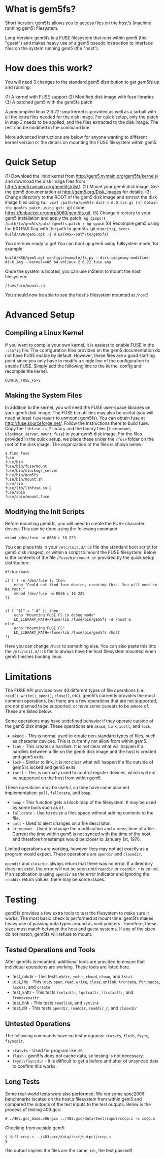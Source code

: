 What is gem5fs?
===============

Short Version: gem5fs allows you to access files on the host's (machine running gem5) filesystem.

Long Version: gem5fs is a FUSE filesystem that runs within gem5 (the "guest") and makes heavy use of a gem5 pseudo instruction to interface files on the system running gem5 (the "host").


How does this work?
===================

You will need 3 changes to the standard gem5 distribution to get gem5fs up and running:

(1) A kernel with FUSE support
(2) Modified disk image with fuse libraries
(3) A patched gem5 with the gem5fs patch

A precompiled linux 2.6.22-smp kernel is provided as well as a tarball with all the extra files needed for the disk image. For quick setup, only the patch in step 3 needs to be applied, and the files extracted to the disk image. The rest can be modified in the command line. 

More advanced instructions are below for anyone wanting to different kernel version or the details on mounting the FUSE filesystem within gem5.

Quick Setup
===========

(1) Download the linux kernel from <http://gem5.nvmain.org/gem5fs/kernels/> and download the disk image files from <http://gem5.nvmain.org/gem5fs/dist/>. 
(2) Mount your gem5 disk image. See the gem5 documentation at <http://gem5.org/Disk_images> for details.
(3) Change directory to the ROOT of the gem5 disk image and extract the disk image files using `tar vxzf /path/to/gem5fs-dist-1.0.0.tar.gz
(4) Obtain the gem5fs patch using git: `git clone https://bitbucket.org/mrp5060/gem5fs.git`
(5) Change directory to your gem5 installation and apply the patch: `hg qimport /path/to/gem5fs/patch/gem5fs.patch ; hg qpush`
(6) Recompile gem5 using the EXTRAS flag with the path to gem5fs. git repo (e.g., `scons build/X86/gem5.opt -j 8 EXTRAS=/path/to/gem5fs`)

You are now ready to go! You can boot up gem5 using fullsystem mode, for example:

    build/X86/gem5.opt configs/example/fs.py --disk-image=my-modified-disk.img --kernel=x86_64-vmlinux-2.6.22.fuse.smp 

Once the system is booted, you can use m5term to mount the host filesystem:

    /fues/bin/mount.sh

You should now be able to see the host's filesystem mounted at `/host`!


Advanced Setup
==============

Compiling a Linux Kernel
------------------------

If you want to compile your own kernel, it is easiest to enable FUSE in the `.config` file. The configuration files provided on the gem5 documentation do not have FUSE enable by default. However, these files are a good starting point since you only have to modify a single line of the configuration to enable FUSE. Simply add the following line to the kernel config and recompile the kernel.

    CONFIG_FUSE_FS=y

Making the System Files
-----------------------

In addition to the kernel, you will need the FUSE user-space libraries on your gem5 disk image. The FUSE bin utilities may also be useful (you will need at least `fusermount` to unmount gem5fs). You can obtain fuse at http://fuse.sourceforge.net/. Follow the instructions there to build fuse. Copy the `libfuse.so.2` library and the binary files (`fusermount`, `ulockmgr_server`, `mount.fuse`) to your gem5 disk image. For the files provided in the quick setup, we place these under the `/fuse` folder on the root of the disk image. The organization of the files is shown below:

    $ find fuse
    fuse
    fuse/bin
    fuse/bin/fusermount
    fuse/bin/ulockmgr_server
    fuse/bin/gem5fs
    fuse/bin/mount.sh
    fuse/lib
    fuse/lib/libfuse.so.2
    fuse/sbin
    fuse/sbin/mount.fuse

Modifying the Init Scripts
--------------------------

Before mounting gem5fs, you will need to create the FUSE character device. This can be done using the following command:

    mknod /dev/fuse -m 0666 c 10 229

You can place this in your `/etc/init.d/rcS` file (the standard boot script for gem5 disk images), or within a script to mount the FUSE filesystem. Below is the contents of the file `/fuse/bin/mount.sh` provided by the quick setup distribution:

    #!/bin/bash

    if [ ! -e /dev/fuse ]; then
        echo "Could not find fuse device, creating this. You will need to be root."
        mknod /dev/fuse -m 0666 c 10 229
    fi


    if [ "$1" = "-d" ]; then
        echo "Mounting FUSE FS in debug mode"
        LD_LIBRARY_PATH=/fuse/lib /fuse/bin/gem5fs -d /host &
    else
        echo "Mounting FUSE FS"
        LD_LIBRARY_PATH=/fuse/lib /fuse/bin/gem5fs /host
    fi

Here you can change `/host` to something else. You can also paste this into the `/etc/init.d/rcS` file to always have the host filesystem mounted when gem5 finishes booting linux. 

Limitations
===========

The FUSE API provides over 40 different types of file operations (i.e., `read()`, `write()`, `open()`, `close()`, etc). gem5fs currently provides the most common operations, but there are a few operations that are not supported, are not planned to be supported, or have some caveats to be aware of. These are listed below.

Some operations may have undefined behavior if they operate outside of the gem5 disk image. These operations are `mknod`, `link`, `ioctl`, and `lock`. 

 * `mknod` - This is normal used to create non-standard types of files, such as character devices. This is currently not allow from within gem5.
 * `link` - This creates a hardlink. It is not clear what will happen if a hardlink between a file on the gem5 disk image and the host is created and gem5 exits.
 * `lock` - Similar to link, it is not clear what will happen if a file outside of gem5 is locked and gem5 exits.
 * `ioctl` - This is normally used to control register devices, which will not be supported on the host from within gem5.

These operations *may* be useful, so they have some planned implementation: `poll`, `fallocate`, and `bmap`.

 * `bmap` - This function gets a block map of the filesystem. It may be used by some tools such as `df`.
 * `fallocate` - Use to resize a files space without adding contents to the file.
 * `poll` - Used to alert changes on a file descriptor.
 * `utimensat` - Used to change the modification and access time of a file. Current the time within gem5 is not synced with the time of the host, and therefore timestamps would be closer to January 1st, 1970.

Limited operations are working, however they may not act exactly as a program would expect. These operations are `opendir` and `closedir`.

`opendir` and `closedir` always return that there was no error. If a directory does not exist, the error will not be seen until `readdir` or `readdir_r` is called. If an application is using `opendir` as the error indicator and ignoring the `readdir` return values, there may be some issues.

Testing
=======

gem5fs provides a few extra tools to test the filesystem to make sure it works. The most basic check is performed at mount time. gem5fs makes heavy use of passing data types around as void pointers. Therefore, these sizes must match between the host and guest systems. If any of the sizes do not match, gem5fs will refuse to mount.

Tested Operations and Tools
---------------------------

After gem5fs is mounted, additional tools are provided to ensure that individual operations are working. These tools are listed here.

 * test_mkdir - This tests `mkdir`, `rmdir`, `chmod`, `chown`, and `lstat`
 * test_file - This tests `open`, `read`, `write`, `close`, `unlink`, `truncate`, `ftrunacte`, `access`, and `create`
 * test_xattr - This tests `lsetxattr`, `lgetxattr`, `llistxattr`, and `lremovexattr`
 * test_link - This tests `readlink`, and `symlink`
 * test_dir - This tests `opendir`, `readdir`, `readdir_r`, and `closedir`

Untested Operations
-------------------

The following commands have no test programs: `statvfs`, `flush`, `fsync`, `fsyncdir`. 

 * `statvfs` - Used for program like `df`.
 * `flush` - gem5fs does not cache data, so testing is not necessary.
 * `fsync/fsyncdir` - It is difficult to get a before and after of unsynced data to confirm this works.

Long Tests
----------

Some real-world tests were also performed. We ran some spec2006 benchmarks located on the host.s filesystem from within gem5 and compared the outputs of the test inputs to the test outputs. Below is the process of testing 403.gcc:

    # ./403.gcc_base.x86-gcc ../403.gcc/data/test/input/cccp.i -o cccp.s

Checking from outside gem5:

    $ diff cccp.s ../403.gcc/data/test/output/cccp.s
    $

(No output implies the files are the same, i.e., the test passed!)

